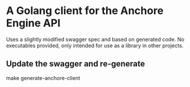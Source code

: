 # A Golang client for the Anchore Engine API

Uses a slightly modified swagger spec and based on generated code. No executables provided, only intended for use
as a library in other projects.


## Update the swagger and re-generate
make generate-anchore-client
